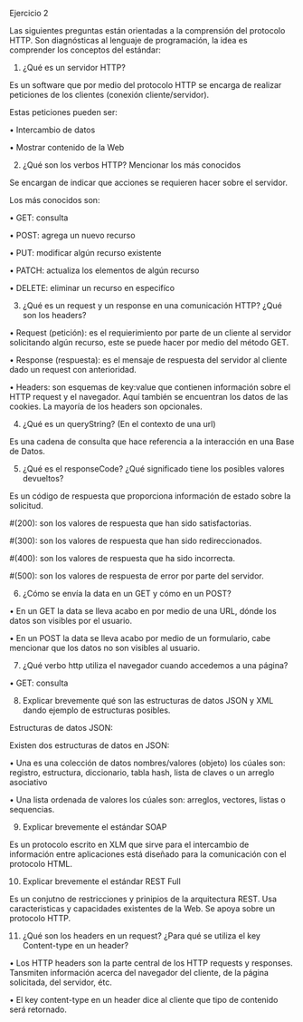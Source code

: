 Ejercicio 2 

Las siguientes preguntas están orientadas a la comprensión del protocolo HTTP. Son diagnósticas al lenguaje de programación, la idea es comprender los conceptos del estándar:

1. ¿Qué es un servidor HTTP? 

Es un software que por medio del protocolo HTTP se encarga de realizar peticiones de los clientes (conexión cliente/servidor). 

Estas peticiones pueden ser:

•	Intercambio de datos

•	Mostrar contenido de la Web

2. ¿Qué son los verbos HTTP? Mencionar los más conocidos

Se encargan de indicar que acciones se requieren hacer sobre el servidor. 

Los más conocidos son:

•	GET: consulta

•	POST: agrega un nuevo recurso

•	PUT: modificar algún recurso existente

•	PATCH: actualiza los elementos de algún recurso

•	DELETE: eliminar un recurso en especifíco

3. ¿Qué es un request y un response en una comunicación HTTP? ¿Qué son los headers? 

•	Request (petición): es el requierimiento por parte de un cliente al servidor solicitando algún recurso, este se puede hacer por medio del método GET.

•	Response (respuesta): es el mensaje de respuesta del servidor al cliente dado un request con anterioridad.

•	Headers: son esquemas de key:value que contienen información sobre el HTTP request y el navegador. Aquí también se encuentran los datos de las cookies. La mayoría de los headers son opcionales.

4.	¿Qué es un queryString? (En el contexto de una url)

Es una cadena de consulta que hace referencia a la interacción en una Base de Datos.
	
5.	¿Qué es el responseCode? ¿Qué significado tiene los posibles valores devueltos?

Es un código de respuesta que proporciona información de estado sobre la solicitud.

#(200): son los valores de respuesta que han sido satisfactorias.

#(300): son los valores de respuesta que han sido redireccionados.

#(400): son los valores de respuesta que ha sido incorrecta.

#(500): son los valores de respuesta de error por parte del servidor.

6. ¿Cómo se envía la data en un GET y cómo en un POST? 

• En un  GET la data se lleva acabo en por medio de una URL, dónde los datos son visibles por el usuario.

• En un  POST la data se lleva acabo por medio de un formulario, cabe mencionar que los datos no son visibles al usuario.

7. ¿Qué verbo http utiliza el navegador cuando accedemos a una página?

• GET: consulta

8. Explicar brevemente qué son las estructuras de datos JSON y XML dando ejemplo de estructuras posibles.

Estructuras de datos JSON:

Existen dos estructuras de datos en JSON:

• Una es una colección de datos nombres/valores (objeto) los cúales son: registro, estructura, diccionario, tabla hash, lista de claves o un arreglo asociativo  

• Una lista ordenada de valores los cúales son: arreglos, vectores, listas o sequencias.

9. Explicar brevemente el estándar SOAP

Es un protocolo escrito en XLM  que sirve para el intercambio de información entre aplicaciones está diseñado para la comunicación con el protocolo HTML.  

10. Explicar brevemente el estándar REST Full

Es un conjutno de restricciones y prinipios de la arquitectura REST. Usa caracteristicas y capacidades  existentes de la Web. Se apoya sobre un protocolo HTTP.

11. ¿Qué son los headers en un request? ¿Para qué se utiliza el key Content-type en un header?

• Los HTTP headers son la parte central de los HTTP requests y responses. Tansmiten información acerca del navegador del cliente, de la página solicitada, del servidor, étc.

• El key content-type en un header dice al cliente que tipo de contenido será retornado.




 
